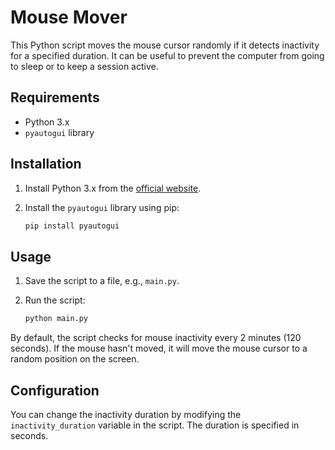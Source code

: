 # Mouse Mover

This Python script moves the mouse cursor randomly if it detects inactivity for a specified duration. It can be useful to prevent the computer from going to sleep or to keep a session active.

## Requirements

- Python 3.x
- `pyautogui` library

## Installation

1. Install Python 3.x from the [official website](https://www.python.org/).
2. Install the `pyautogui` library using pip:

    ```sh
    pip install pyautogui
    ```

## Usage

1. Save the script to a file, e.g., `main.py`.
2. Run the script:

    ```sh
    python main.py
    ```

By default, the script checks for mouse inactivity every 2 minutes (120 seconds). If the mouse hasn't moved, it will move the mouse cursor to a random position on the screen.

## Configuration

You can change the inactivity duration by modifying the `inactivity_duration` variable in the script. The duration is specified in seconds.

